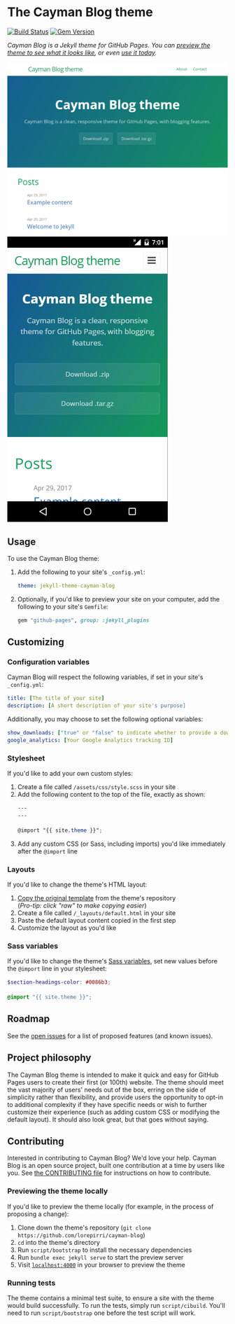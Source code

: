 # The Cayman Blog theme

[![Build Status](https://travis-ci.org/lorepirri/cayman-blog.svg?branch=master)](https://travis-ci.org/lorepirri/cayman-blog) [![Gem Version](https://badge.fury.io/rb/jekyll-theme-cayman-blog.svg)](https://badge.fury.io/rb/jekyll-theme-cayman-blog)

*Cayman Blog is a Jekyll theme for GitHub Pages. You can [preview the theme to see what it looks like](http://lorepirri.github.io/cayman-blog), or even [use it today](#usage).*

![Thumbnail of cayman-blog](thumbnail.png)
![Thumbnail of cayman-blog for mobile](thumbnail-mobile.png)

## Usage

To use the Cayman Blog theme:

1. Add the following to your site's `_config.yml`:

    ```yml
    theme: jekyll-theme-cayman-blog
    ```

2. Optionally, if you'd like to preview your site on your computer, add the following to your site's `Gemfile`:

    ```ruby
    gem "github-pages", group: :jekyll_plugins
    ```



## Customizing

### Configuration variables

Cayman Blog will respect the following variables, if set in your site's `_config.yml`:

```yml
title: [The title of your site]
description: [A short description of your site's purpose]
```

Additionally, you may choose to set the following optional variables:

```yml
show_downloads: ["true" or "false" to indicate whether to provide a download URL]
google_analytics: [Your Google Analytics tracking ID]
```

### Stylesheet

If you'd like to add your own custom styles:

1. Create a file called `/assets/css/style.scss` in your site
2. Add the following content to the top of the file, exactly as shown:
    ```scss
    ---
    ---

    @import "{{ site.theme }}";
    ```
3. Add any custom CSS (or Sass, including imports) you'd like immediately after the `@import` line

### Layouts

If you'd like to change the theme's HTML layout:

1. [Copy the original template](https://github.com/lorepirri/cayman-blog/blob/master/_layouts/default.html) from the theme's repository<br />(*Pro-tip: click "raw" to make copying easier*)
2. Create a file called `/_layouts/default.html` in your site
3. Paste the default layout content copied in the first step
4. Customize the layout as you'd like

### Sass variables

If you'd like to change the theme's [Sass variables](https://github.com/lorepirri/cayman-blog/blob/master/_sass/variables.scss), set new values before the `@import` line in your stylesheet:

```scss
$section-headings-color: #0086b3;

@import "{{ site.theme }}";
```

## Roadmap

See the [open issues](https://github.com/lorepirri/cayman-blog/issues) for a list of proposed features (and known issues).

## Project philosophy

The Cayman Blog theme is intended to make it quick and easy for GitHub Pages users to create their first (or 100th) website. The theme should meet the vast majority of users' needs out of the box, erring on the side of simplicity rather than flexibility, and provide users the opportunity to opt-in to additional complexity if they have specific needs or wish to further customize their experience (such as adding custom CSS or modifying the default layout). It should also look great, but that goes without saying.

## Contributing

Interested in contributing to Cayman Blog? We'd love your help. Cayman Blog is an open source project, built one contribution at a time by users like you. See [the CONTRIBUTING file](CONTRIBUTING.md) for instructions on how to contribute.

### Previewing the theme locally

If you'd like to preview the theme locally (for example, in the process of proposing a change):

1. Clone down the theme's repository (`git clone https://github.com/lorepirri/cayman-blog`)
2. `cd` into the theme's directory
3. Run `script/bootstrap` to install the necessary dependencies
4. Run `bundle exec jekyll serve` to start the preview server
5. Visit [`localhost:4000`](http://localhost:4000) in your browser to preview the theme

### Running tests

The theme contains a minimal test suite, to ensure a site with the theme would build successfully. To run the tests, simply run `script/cibuild`. You'll need to run `script/bootstrap` one before the test script will work.
